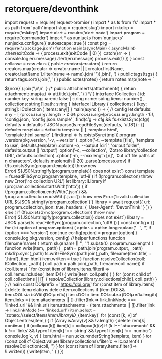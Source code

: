# retorquere/devonthink

 import request = require\('request-promise'\) import \* as fs from 'fs' import \* as path from 'path' import slug = require\('slug'\) import mkdirp = require\('mkdirp'\) import alert = require\('alert-node'\) import program = require\('commander'\) import \* as nunjucks from 'nunjucks' nunjucks.configure\({ autoescape: true }\) const pkg = require\('./package.json'\) function main\(asyncMain\) { asyncMain\(\) .then\(exitCode =&gt; { process.exit\(exitCode \|\| 0\) }\) .catch\(err =&gt; { console.log\(err.message\) alert\(err.message\) process.exit\(1\) }\) } const collapse = new class { public creators\(creators\) { return creators.map\(creator =&gt; creator.name \|\| \[ creator.firstName, creator.lastName \].filter\(name =&gt; name\).join\(' '\)\).join\(', '\) } public tags\(tags\) { return tags.sort\(\).join\(', '\) } public notes\(notes\) { return notes.map\(note =&gt; \`

${note}\`\).join\('\n\n'\) } /\* public attachments\(attachments\) { return attachments.map\(att =&gt; att.title\).join\(', '\) } \*/ } interface ICollection { id: number key: string parent: false \| string name: string items: number\[\], collections: string\[\] path: string } interface ILibrary { collections: { \[key: string\]: ICollection } items: any\[\] } main\(async \(\) =&gt; { // config let defaults: any = \[ \(process.argv.length &gt; 2 && process.argv\[process.argv.length - 1\]\), 'config.json', 'config.json.sample' \].find\(cfg =&gt; cfg && fs.existsSync\(cfg\)\) defaults = defaults ? JSON.parse\(fs.readFileSync\(defaults, 'utf8'\)\) : {} defaults.template = defaults.template \|\| \[ 'template.html', 'template.html.sample' \].find\(tmpl =&gt; fs.existsSync\(tmpl\)\) program .version\(pkg.version, '-v, --version'\) .option\('-t, --template \[file\]', 'template to use', defaults.template\) .option\('-o, --output \[dir\]', 'output folder', defaults.output \|\| 'output'\) .option\('-c, --collection', 'Zotero library/collection URL', defaults.collection\) .option\('-m, --maxlength \[n\]', 'Cut off file paths at n characters', defaults.maxlength \|\| 20\) .parse\(process.argv\) if \(!fs.existsSync\(program.template\)\) throw new Error\(\`${JSON.stringify\(program.template\)} does not exist\`\) const template = fs.readFileSync\(program.template, 'utf-8'\) if \(!program.collection\) throw new Error\('no collection URL'\) let library: ILibrary if \(program.collection.startsWith\('http'\)\) { if \(!program.collection.endsWith\('.json'\) && !program.collection.endsWith\('.jzon'\)\) throw new Error\(\`invalid collection URL ${JSON.stringify\(program.collection\)}\`\) library = await request\({ uri: program.collection, json: true, headers: { 'User-Agent': 'DevonThink' } }\) } else { if \(!fs.existsSync\(program.collection\)\) throw new Error\(\`${JSON.stringify\(program.collection\)} does not exist\`\) library = JSON.parse\(fs.readFileSync\(program.collection, 'utf8'\)\) } const config = {} for \(let option of program.options\) { option = option.long.replace\('--', ''\) if \(option === 'version'\) continue config\[option\] = program\[option\] } console.log\(pkg.version, config\) // helper functions function filename\(name\) { return slug\(name \|\| '', ' '\).substr\(0, program.maxlength\) } function write\(item, \_path\) { \_path = path.join\(program.output, \_path\) mkdirp.sync\(\_path\) fs.writeFileSync\(path.join\(\_path, filename\(item.title\) + '.html'\), item.html\) item.written = true } function resolveCollection\(coll: ICollection, \_path\) { coll.path = path.join\(\_path, filename\(coll.name\)\) if \(coll.items\) { for \(const item of library.items.filter\(i =&gt; coll.items.includes\(i.itemID\)\)\) { write\(item, coll.path\) } } for \(const child of coll.collections \|\| \[\]\) { resolveCollection\(library.collections\[child\], coll.path\) } } // main const DOIprefix = 'https://doi.org/' for \(const item of library.items\) { delete item.relations delete item.collections if \(item.DOI && item.DOI.startsWith\(DOIprefix\)\) item.DOI = item.DOI.substr\(DOIprefix.length\) item.links = \(item.attachments \|\| \[\]\).filter\(link =&gt; link.linkMode === 'linked\_url' && link.url\) item.attachments = \(item.attachments \|\| \[\]\).filter\(link =&gt; link.linkMode !== 'linked\_url'\) item.select = \`zotero://select/items/${item.libraryID}\_${item.key}\` for \(const \[k, v\] of Object.entries\(item\)\) { if \(Array.isArray\(v\) && !v.length\) { delete item\[k\] continue } if \(collapse\[k\]\) item\[k\] = collapse\[k\]\(v\) if \(k !== 'attachments' && k !== 'links' && typeof item\[k\] !== 'string' && typeof item\[k\] !== 'number'\) console.log\(k, v\) } item.html = nunjucks.renderString\(template, item\) } for \(const coll of Object.values\(library.collections\).filter\(c =&gt; !c.parent\)\) { resolveCollection\(coll, ''\) } for \(const item of library.items.filter\(i =&gt; !i.written\)\) { write\(item, ''\) } }\)

